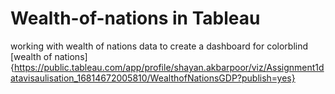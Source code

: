 # Wealth-of-nations in Tableau
working with wealth of nations data to create a dashboard for colorblind 
[wealth of nations]{https://public.tableau.com/app/profile/shayan.akbarpoor/viz/Assignment1datavisaulisation_16814672005810/WealthofNationsGDP?publish=yes}
